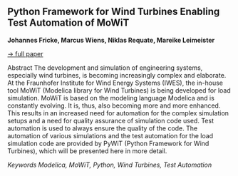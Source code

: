 ## Python Framework for Wind Turbines Enabling Test Automation of MoWiT

**Johannes Fricke, Marcus Wiens, Niklas Requate, Mareike Leimeister**

[&#8594; full paper](../proceedings/papers/Modelica2021session5B_paper2.pdf)

Abstract
The development and simulation of engineering systems,
especially wind turbines, is becoming increasingly
complex and elaborate. At the Fraunhofer Institute for
Wind Energy Systems (IWES), the in-house tool MoWiT
(Modelica library for Wind Turbines) is being developed
for load simulation. MoWiT is based on the modeling
language Modelica and is constantly evolving. It is, thus,
also becoming more and more enhanced. This results in
an increased need for automation for the complex
simulation setups and a need for quality assurance of
simulation code used. Test automation is used to always
ensure the quality of the code. The automation of various
simulations and the test automation for the load simulation
code are provided by PyWiT (Python Framework for
Wind Turbines), which will be presented here in more
detail.

*Keywords Modelica, MoWiT, Python, Wind Turbines, Test Automation*

